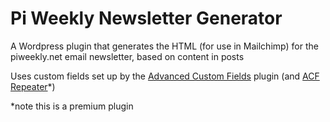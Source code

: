 # Pi Weekly Newsletter Generator

A Wordpress plugin that generates the HTML (for use in Mailchimp) for the piweekly.net email newsletter, based on content in posts

Uses custom fields set up by the [Advanced Custom Fields](http://wordpress.org/plugins/advanced-custom-fields/) plugin (and [ACF Repeater](http://www.advancedcustomfields.com/add-ons/repeater-field/)*)

*note this is a premium plugin
